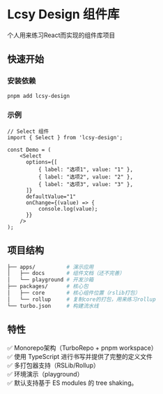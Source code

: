 # Lcsy Design 组件库

个人用来练习React而实现的组件库项目

## 快速开始

### 安装依赖
```bash
pnpm add lcsy-design
```
### 示例
```tsx
// Select 组件
import { Select } from 'lcsy-design';

const Demo = (
    <Select
      options={[
          { label: "选项1", value: "1" },
          { label: "选项2", value: "2" },
          { label: "选项3", value: "3" },
      ]}
      defaultValue="1"
      onChange={(value) => {
          console.log(value);
      }}
    />
);

```

## 项目结构

```bash
├── apps/          # 演示应用
│   ├── docs       # 组件文档（还不完善）
│   └── playground # 开发沙箱
├── packages/      # 核心包
│   ├── core       # 核心组件位置（rslib打包）
│   └── rollup     # 复制core的打包，用来练习rollup
└── turbo.json     # 构建流水线

```
## 特性

✅ Monorepo架构（TurboRepo + pnpm workspace）  
✅ 使用 TypeScript 进行书写并提供了完整的定义文件  
✅ 多打包器支持（RSLib/Rollup）  
✅ 环境演示（playground）  
✅ 默认支持基于 ES modules 的 tree shaking。
